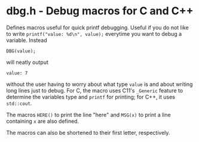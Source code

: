 # dbg.h - Debug macros for C and C++

Defines macros useful for quick printf debugging. Useful if you do not like to write `printf("value: %d\n", value);` everytime you want to debug a variable. Instead

```
DBG(value);
```

will neatly output

```
value: 7
```

without the user having to worry about what type `value` is and about writing long lines just to debug. For C, the macro uses C11's `_Generic` feature to determine the variables type and `printf` for printing; for C++, it uses `std::cout`.

The macros `HERE()` to print the line "here" and `MSG(x)` to print a line containing `x` are also defined.

The macros can also be shortened to their first letter, respectively.
